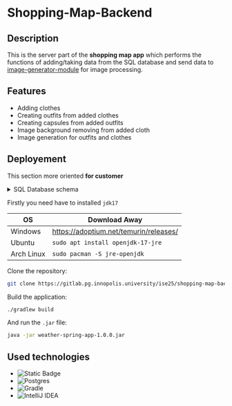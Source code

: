# Shopping-Map-Backend



## Description
This is the server part of the **shopping map app** which performs the functions of adding/taking data from the SQL database and send data to 
[image-generator-module](https://github.com/GalievDev/image-generator-module) for image processing.

## Features
- Adding clothes
- Creating outfits from added clothes 
- Creating capsules from added outfits
- Image background removing from added cloth
- Image generation for outfits and clothes

## Deployement
This section more oriented **for customer**

<details>
<summary>SQL Database schema</summary>

```sql
DROP TABLE IF EXISTS capsules_outfits;
DROP TABLE IF EXISTS outfits_clothes;
DROP TABLE IF EXISTS capsules;
DROP TABLE IF EXISTS outfits;
DROP TABLE IF EXISTS clothes;
DROP TABLE IF EXISTS images;

CREATE TABLE images (
    id SERIAL PRIMARY KEY,
    name VARCHAR(255) NOT NULL,
    bytes BYTEA NOT NULL
);

CREATE TABLE clothes (
    id SERIAL PRIMARY KEY,
    name VARCHAR(255) NOT NULL,
    link VARCHAR(255) NOT NULL,
    description TEXT NOT NULL,
    type VARCHAR(255) NOT NULL,
    image_id INT REFERENCES images(id) ON DELETE CASCADE ON UPDATE CASCADE
);

CREATE TABLE outfits (
    id SERIAL PRIMARY KEY,
    name VARCHAR(255) NOT NULL,
    description TEXT NOT NULL,
    image_id INT REFERENCES images(id) ON DELETE CASCADE ON UPDATE CASCADE
);

CREATE TABLE capsules (
    id SERIAL PRIMARY KEY,
    name VARCHAR(255) NOT NULL,
    description TEXT NOT NULL,
    image_id INT REFERENCES images(id) ON DELETE CASCADE ON UPDATE CASCADE
);

CREATE TABLE outfits_clothes (
    outfit_id INT,
    cloth_id INT,
    PRIMARY KEY (outfit_id, cloth_id),
    CONSTRAINT fk_outfit
        FOREIGN KEY (outfit_id)
            REFERENCES outfits (id)
            ON DELETE CASCADE,
    CONSTRAINT fk_cloth
        FOREIGN KEY (cloth_id)
            REFERENCES clothes (id)
            ON DELETE CASCADE
);

CREATE TABLE capsules_outfits (
    capsule_id INT,
    outfit_id INT,
    PRIMARY KEY (capsule_id, outfit_id),
    CONSTRAINT fk_capsule
        FOREIGN KEY (capsule_id)
            REFERENCES capsules (id)
            ON DELETE CASCADE,
    CONSTRAINT fk_outfit
        FOREIGN KEY (outfit_id)
            REFERENCES outfits (id)
            ON DELETE CASCADE
);
```
</details>

Firstly you need have to installed `jdk17`

|OS|Download Away|
|-|-|
|Windows|https://adoptium.net/temurin/releases/|
|Ubuntu|`sudo apt install openjdk-17-jre`|
|Arch Linux|`sudo pacman -S jre-openjdk`|

Clone the repository: 
```bash
git clone https://gitlab.pg.innopolis.university/ise25/shopping-map-backend
```

Build the application:

```bash
./gradlew build
```

And run the `.jar` file:

```bash
java -jar weather-spring-app-1.0.0.jar
```

## Used technologies
- ![Static Badge](https://img.shields.io/badge/ktor-server?style=for-the-badge&color=%23c94aff&link=https%3A%2F%2Fktor.io%2F)
- ![Postgres](https://img.shields.io/badge/postgres-%23316192.svg?style=for-the-badge&logo=postgresql&logoColor=white)
- ![Gradle](https://img.shields.io/badge/Gradle-02303A.svg?style=for-the-badge&logo=Gradle&logoColor=white)
- ![IntelliJ IDEA](https://img.shields.io/badge/IntelliJIDEA-000000.svg?style=for-the-badge&logo=intellij-idea&logoColor=white)
